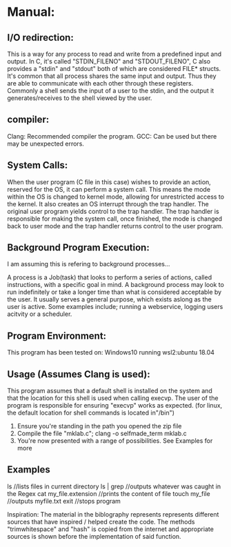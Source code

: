 
# Manual:

## I/O redirection:
This is a way for any process to read and write from a predefined input and output. In C, it's called "STDIN_FILENO" and "STDOUT_FILENO", C also provides a "stdin" and "stdout" both of which are considered FILE* structs.
It's common that all process shares the same input and output. Thus they are able to communicate with each other through these registers.
Commonly a shell sends the input of a user to the stdin, and the output it generates/receives to the shell viewed by the user.

## compiler:
Clang: Recommended compiler the program.
GCC: Can be used but there may be unexpected errors. 


## System Calls:
When the user program (C file in this case) wishes to provide an action, reserved for the OS, it can perform a system call.
This means the mode within the OS is changed to kernel mode, allowing for unrestricted access to the kernel. 
It also creates an OS interrupt through the trap handler. The original user program yields control to the trap handler.
The trap handler is responsible for making the system call, once finished, the mode is changed back to user mode and the trap handler returns control to the user program.


## Background Program Execution:
I am assuming this is refering to background processes... 

A process is a Job(task) that looks to perform a series of actions, called instructions, with a specific goal in mind. 
A background process may look to run indefinitely or take a longer time than what is considered acceptable by the user.
It usually serves a general purpose, which exists aslong as the user is active. 
Some examples include; running a webservice, logging users acitvity or a scheduler.


## Program Environment:
This program has been tested on: Windows10 running wsl2:ubuntu 18.04

## Usage (Assumes Clang is used):
This program assumes that a default shell is installed on the system and that the location for this shell is used when calling execvp. The user of the program is responsible
for ensuring "execvp" works as expected. (for linux, the default location for shell commands is located in"/bin")

1) Ensure you're standing in the path you opened the zip file
2) Compile the file "mklab.c"; clang -o selfmade_term mklab.c 
3) You're now presented with a range of possibilities. See Examples for more


## Examples
ls //lists files in current directory
ls | grep <regular expression> //outputs whatever was caught in the Regex
cat my_file.extension //prints the content of file
touch my_file //outputs myfile.txt
exit //stops program

Inspiration:
The material in the biblography represents represents different sources that have inspired / helped create the code.
The methods "trimwhitespace" and "hash" is copied from the internet and appropriate sources is shown before the implementation of said function.
